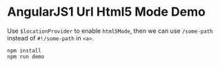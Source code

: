 AngularJS1 Url Html5 Mode Demo
==============================

Use `$locationProvider` to enable `html5Mode`, then we can use `/some-path` instead of `#!/some-path` in `<a>`.

```
npm install
npm run demo
```
